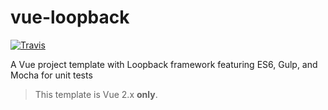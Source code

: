 # vue-loopback
[![Travis](https://img.shields.io/travis/InCuca/vue-loopback/master.svg)](https://travis-ci.org/InCuca/vue-loopback/branches)

A Vue project template with Loopback framework featuring ES6, Gulp, and Mocha for unit tests

> This template is Vue 2.x **only**.
